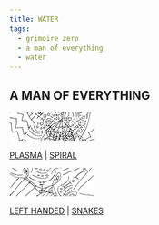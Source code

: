 ```yaml
---
title: WATER
tags:
  - grimoire zero
  - a man of everything
  - water
---
```

## A MAN OF EVERYTHING

[![spiral](spiral-t.png)](spiral)

[PLASMA](plasma) | [SPIRAL](spiral)

[![snakes](snakes-t.png)](snakes)

[LEFT HANDED](left-handed) | [SNAKES](snakes)
